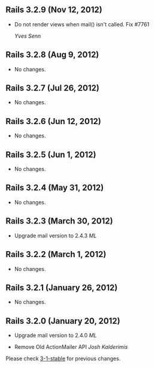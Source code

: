 ## Rails 3.2.9 (Nov 12, 2012) ##

* Do not render views when mail() isn't called.
  Fix #7761

  *Yves Senn*


## Rails 3.2.8 (Aug 9, 2012) ##

*   No changes.


## Rails 3.2.7 (Jul 26, 2012) ##

*   No changes.


## Rails 3.2.6 (Jun 12, 2012) ##

*   No changes.


## Rails 3.2.5 (Jun 1, 2012) ##

*   No changes.


## Rails 3.2.4 (May 31, 2012) ##

*   No changes.


## Rails 3.2.3 (March 30, 2012) ##

*   Upgrade mail version to 2.4.3 *ML*


## Rails 3.2.2 (March 1, 2012) ##

*   No changes.


## Rails 3.2.1 (January 26, 2012) ##

*   No changes.


## Rails 3.2.0 (January 20, 2012) ##

*   Upgrade mail version to 2.4.0 *ML*

*   Remove Old ActionMailer API *Josh Kalderimis*

Please check [3-1-stable](https://github.com/rails/rails/blob/3-1-stable/actionmailer/CHANGELOG.md) for previous changes.
